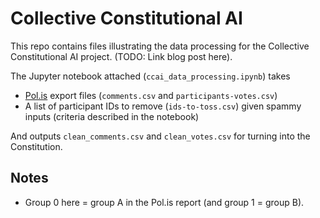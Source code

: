 # Collective Constitutional AI
This repo contains files illustrating the data processing for the Collective Constitutional AI project. (TODO: Link blog post here).

The Jupyter notebook attached (`ccai_data_processing.ipynb`) takes
- [Pol.is](https://pol.is) export files (`comments.csv` and `participants-votes.csv`)
- A list of participant IDs to remove (`ids-to-toss.csv`) given spammy inputs (criteria described in the notebook)

And outputs `clean_comments.csv` and `clean_votes.csv` for turning into the Constitution.

## Notes
- Group 0 here = group A in the Pol.is report (and group 1 = group B).

